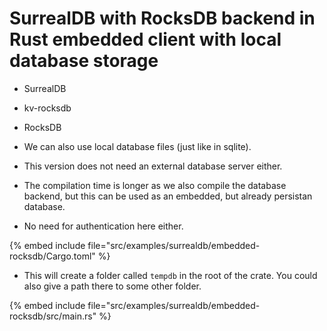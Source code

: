 # SurrealDB with RocksDB backend in Rust embedded client with local database storage

* SurrealDB
* kv-rocksdb
* RocksDB

* We can also use local database files (just like in sqlite).

* This version does not need an external database server either.

* The compilation time is longer as we also compile the database backend, but this can be used as an embedded, but already persistan database.

* No need for authentication here either.

{% embed include file="src/examples/surrealdb/embedded-rocksdb/Cargo.toml" %}

* This will create a folder called `tempdb` in the root of the crate. You could also give a path there to some other folder.

{% embed include file="src/examples/surrealdb/embedded-rocksdb/src/main.rs" %}


